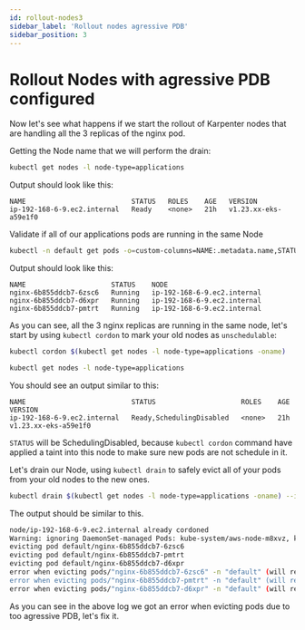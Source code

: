 ```yaml
---
id: rollout-nodes3
sidebar_label: 'Rollout nodes agressive PDB'
sidebar_position: 3
---
```


# Rollout Nodes with agressive PDB configured

Now let's see what happens if we start the rollout of Karpenter nodes that are handling all the 3 replicas of the nginx pod.

Getting the Node name that we will perform the drain:

```bash
kubectl get nodes -l node-type=applications
```

Output should look like this:

```
NAME                          STATUS   ROLES    AGE   VERSION
ip-192-168-6-9.ec2.internal   Ready    <none>   21h   v1.23.xx-eks-a59e1f0
```

Validate if all of our applications pods are running in the same Node

```bash
kubectl -n default get pods -o=custom-columns=NAME:.metadata.name,STATUS:.status.phase,NODE:.spec.nodeName
```

Output should look like this:

```
NAME                     STATUS    NODE
nginx-6b855ddcb7-6zsc6   Running   ip-192-168-6-9.ec2.internal
nginx-6b855ddcb7-d6xpr   Running   ip-192-168-6-9.ec2.internal
nginx-6b855ddcb7-pmtrt   Running   ip-192-168-6-9.ec2.internal
```

As you can see, all the 3 nginx replicas are running in the same node, let's start by using `kubectl cordon` to mark your old nodes as `unschedulable`:

```bash
kubectl cordon $(kubectl get nodes -l node-type=applications -oname)

kubectl get nodes -l node-type=applications
```

You should see an output similar to this:

```
NAME                          STATUS                     ROLES    AGE   VERSION
ip-192-168-6-9.ec2.internal   Ready,SchedulingDisabled   <none>   21h   v1.23.xx-eks-a59e1f0
```

`STATUS` will be SchedulingDisabled, because `kubectl cordon` command have applied a taint into this node to make sure new pods are not schedule in it.

Let's drain our Node, using `kubectl drain` to safely evict all of your pods from your old nodes to the new ones.

```bash
kubectl drain $(kubectl get nodes -l node-type=applications -oname) --ignore-daemonsets
```

The output should be similar to this.

```bash
node/ip-192-168-6-9.ec2.internal already cordoned
Warning: ignoring DaemonSet-managed Pods: kube-system/aws-node-m8xvz, kube-system/kube-proxy-m48gt
evicting pod default/nginx-6b855ddcb7-6zsc6
evicting pod default/nginx-6b855ddcb7-pmtrt
evicting pod default/nginx-6b855ddcb7-d6xpr
error when evicting pods/"nginx-6b855ddcb7-6zsc6" -n "default" (will retry after 5s): Cannot evict pod as it would violate the pod's disruption budget.
error when evicting pods/"nginx-6b855ddcb7-pmtrt" -n "default" (will retry after 5s): Cannot evict pod as it would violate the pod's disruption budget.
error when evicting pods/"nginx-6b855ddcb7-d6xpr" -n "default" (will retry after 5s): Cannot evict pod as it would violate the pod's disruption budget.
```

As you can see in the above log we got an error when evicting pods due to too agressive PDB, let's fix it.




